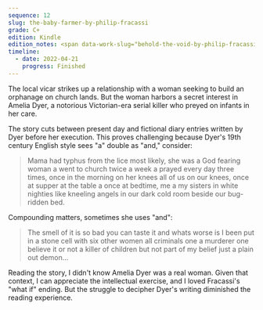 ```yaml
---
sequence: 12
slug: the-baby-farmer-by-philip-fracassi
grade: C+
edition: Kindle
edition_notes: <span data-work-slug="behold-the-void-by-philip-fracassi">_Behold the Void_</span>, Lovecraft eZine Press, 2018
timeline:
  - date: 2022-04-21
    progress: Finished
---
```


The local vicar strikes up a relationship with a woman seeking to build an orphanage on church lands. But the woman harbors a secret interest in Amelia Dyer, a notorious Victorian-era serial killer who preyed on infants in her care.

<!-- end -->

The story cuts between present day and fictional diary entries written by Dyer before her execution. This proves challenging because Dyer's 19th century English style sees "a" double as "and," consider:

> Mama had typhus from the lice most likely, she was a God fearing woman a went to church twice a week a prayed every day three times, once in the morning on her knees all of us on our knees, once at supper at the table a once at bedtime, me a my sisters in white nighties like kneeling angels in our dark cold room beside our bug-ridden bed.

Compounding matters, sometimes she uses "and":

> The smell of it is so bad you can taste it and whats worse is I been put in a stone cell with six other women all criminals one a murderer one believe it or not a killer of children but not part of my belief just a plain out demon...

Reading the story, I didn't know Amelia Dyer was a real woman. Given that context, I can appreciate the intellectual exercise, and I loved Fracassi's "what if" ending. But the struggle to decipher Dyer's writing diminished the reading experience.
